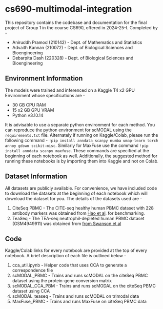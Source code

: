 # cs690-multimodal-integration

This repository contains the codebase and documentation for the final project of Group 1 in the course CS690, offered in 2024-25-I. Completed by -

- Aniruddh Pramod (210142) - Dept. of Mathematics and Statistics
- Advaith Kannan (210072) - Dept. of Biological Sciences and Bioengineering
- Debarpita Dash (220328) - Dept. of Biological Sciences and Bioengineering

## Environment Information

The models were trained and inferenced on a Kaggle T4 x2 GPU Environment whose specifications are -

- 30 GB CPU RAM
- 15 x2 GB GPU VRAM
- Python v3.10.14

It is advisable to use a separate python environment for each method. You can reproduce the python environment for scMODAL using the `requirements.txt` file. Alternately if running on Kaggle/Colab, please run the following command - `!pip install anndata scanpy numba umap-learn torch annoy gdown scikit-misc`. Similarly for MaxFuse use the command `!pip install anndata scanpy maxfuse`. These commands are specified at the beginning of each notebook as well. Additionally, the suggested method for running these notebooks is by importing them into Kaggle and not on Colab.

## Dataset Information

All datasets are publicly available. For convenience, we have included code to download the datasets at the beginning of each notebook which will download the dataset for you. The details of the datasets used are -

1. CiteSeq PBMC - The CITE-seq healthy human PBMC dataset with 228 antibody markers was obtained from [Hao et al](https://arxiv.org/abs/1610.03454). for benchmarking.
2. TeaSeq - The TEA-seq neutrophil-depleted human PBMC dataset (GSM4949911) was obtained from [from Swanson et al](https://pubmed.ncbi.nlm.nih.gov/33835024/)

## Code

Kaggle/Colab links for every notebook are provided at the top of every notebook. A brief description of each file is outlined below -

1. cca_util.ipynb - Helper code that uses CCA to generate a correspondence file
2. scMODAL_PBMC - Trains and runs scMODAL on the citeSeq PBMC dataset using the protein-gene conversion matrix
3. scMODAL_CCA_PBM - Trains and runs scMODAL on the citeSeq PBMC dataset using CCA
4. scMODAL_teaseq - Trains and runs scMODAL on trimodal data
5. MaxFuse_PBMC - Trains and runs MaxFuse on citeSeq PBMC data
